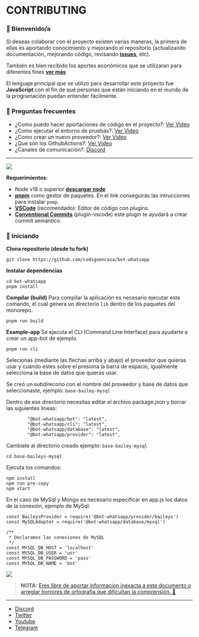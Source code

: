 # CONTRIBUTING

### 📄 Bienvenido/a
Si deseas colaborar con el proyecto existen varias maneras, la primera de ellas es aportando conocimiento y mejorando el repositorio (actualizando documentación, mejorando código, revisando __[issues](https://github.com/codigoencasa/bot-whatsapp/issues)__, etc). 

 También es bien recibido los aportes económicos que se utilizaran para diferentes fines __[ver más](https://opencollective.com/bot-whatsapp)__

El lenguaje principal que se utilizó para desarrollar este proyecto fue __JavaScript__ con el fin de qué personas que están iniciando en el mundo de la programación puedan entender fácilmente.


### 🤔 Preguntas frecuentes
- ¿Como puedo hacer aportaciones de código en el proyecto?: [Ver Video](https://youtu.be/Lxt8Acob6aU)
- ¿Como ejecutar el entorno de pruebas?: [Ver Video](https://youtu.be/Mf9V-dloBfk)
- ¿Como crear un nuevo proveedor?: [Ver Video](https://youtu.be/cahK9zH3SI8)
- ¿Que son los GithubActions?: [Ver Video](https://youtu.be/nYBEBFKLiqw)
- ¿Canales de comunicación?: [Discord](https://link.codigoencasa.com/DISCORD)

-----

![](https://i.giphy.com/media/ntMt6TvalpstTIx7Ak/giphy.webp)


__Requerimientos:__
- Node v18 o superior __[descargar node](https://nodejs.org/es/download/)__
- __[pnpm](https://pnpm.io/cli/install)__ como gestor de paquetes. En el link conseguirás las intrucciones para instalar `pnmp`.
- __[VSCode](https://code.visualstudio.com/download)__ (recomendado): Editor de código con plugins.
- __[Conventional Commits](https://marketplace.visualstudio.com/items?itemName=vivaxy.vscode-conventional-commits&ssr=false#overview)__ (plugin-vscode) este plugin te ayudará a crear commit semántico.

### 🚀 Iniciando

__Clona repositorio (desde tu fork)__
```
git clone https://github.com/codigoencasa/bot-whatsapp
```
__Instalar dependencias__
``` 
cd bot-whatsapp
pnpm install
```

__Compilar (build)__
Para compilar la aplicación es necesario ejecutar este comando, el cual genera un directorio `lib` dentro de los paquetes del monorepo.

```
pnpm run build
```

__Example-app__
Se ejecuta el CLI (Command Line Interface) para ayudarte a crear un app-bot de ejemplo.
```
pnpm run cli
```

Selecionas (mediante las flechas arriba y abajo) el proveedor que quieras usar y cuando estes sobre el presiona la barra de espacio, igualmente selecciona la base de datos que quieras usar.

Se creó un subdirecorio con el nombre del proveedor y base de datos que seleccionaste, ejemplo: `base-bailey-mysql`

Dentro de ese directorio necesitas editar el archivo package.json y borrar las siguientes lineas:
```
        "@bot-whatsapp/bot": "latest",
        "@bot-whatsapp/cli": "latest",
        "@bot-whatsapp/database": "latest",
        "@bot-whatsapp/provider": "latest",
```

Cambiate al directorio creado ejemplo: `base-bailey-mysql`
```
cd base-baileys-mysql
```
Ejecuta los comandos:
```
npm install
npm run pre-copy
npm start
```
En el caso de MySql y Mongo es necesario especificar en app.js los datos de la conexión, ejemplo de MySql:
```
const BaileysProvider = require('@bot-whatsapp/provider/baileys')
const MySQLAdapter = require('@bot-whatsapp/database/mysql')

/**
 * Declaramos las conexiones de MySQL
 */
const MYSQL_DB_HOST = 'localhost'
const MYSQL_DB_USER = 'usr'
const MYSQL_DB_PASSWORD = 'pass'
const MYSQL_DB_NAME = 'bot'
```
<!-- __Seguir instrucciones__
En la consola encontraras los pasos a seguir -->

![](https://i.imgur.com/dC6lEwy.png)


> __NOTA:__ [Eres libre de aportar informacion inexacta a este documento o arreglar horrores de ortografia que dificultan la comprensión. 🤣](
https://github.com/codigoencasa/bot-whatsapp/edit/dev/CONTRIBUTING.md)

------
-   [Discord](https://link.codigoencasa.com/DISCORD)
-   [Twitter](https://twitter.com/leifermendez)
-   [Youtube](https://www.youtube.com/watch?v=5lEMCeWEJ8o&list=PL_WGMLcL4jzWPhdhcUyhbFU6bC0oJd2BR)
-   [Telegram](https://t.me/leifermendez)
